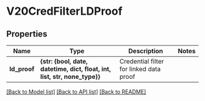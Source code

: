 # V20CredFilterLDProof


## Properties
Name | Type | Description | Notes
------------ | ------------- | ------------- | -------------
**ld_proof** | **{str: (bool, date, datetime, dict, float, int, list, str, none_type)}** | Credential filter for linked data proof | 

[[Back to Model list]](../README.md#documentation-for-models) [[Back to API list]](../README.md#documentation-for-api-endpoints) [[Back to README]](../README.md)


